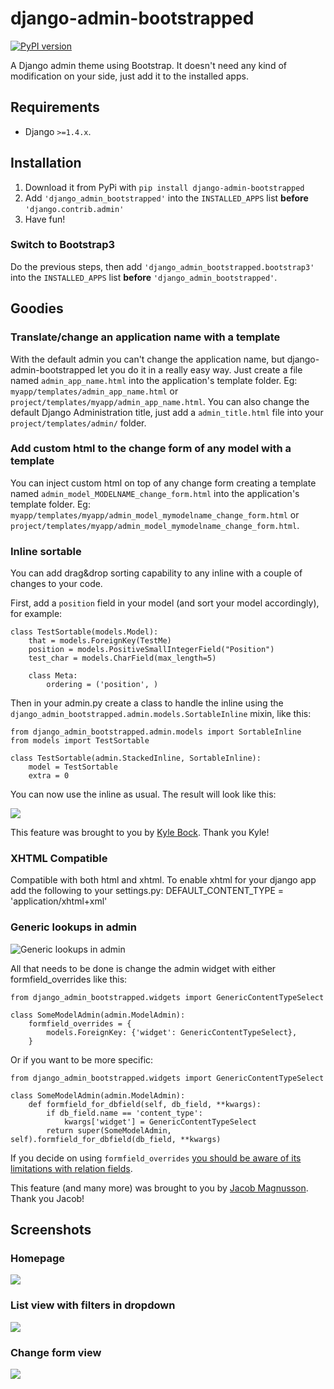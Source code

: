 django-admin-bootstrapped
=========================
[![PyPI version](https://pypip.in/d/django-admin-bootstrapped/badge.png)](https://pypi.python.org/pypi/django-admin-bootstrapped)


A Django admin theme using Bootstrap. It doesn't need any kind of modification on your side, just add it to the installed apps.

## Requirements

* Django `>=1.4.x`.

## Installation

1. Download it from PyPi with `pip install django-admin-bootstrapped`
2. Add `'django_admin_bootstrapped'` into the `INSTALLED_APPS` list __before__ `'django.contrib.admin'`
3. Have fun!

### Switch to Bootstrap3

Do the previous steps, then add `'django_admin_bootstrapped.bootstrap3'` into the `INSTALLED_APPS` list __before__ `'django_admin_bootstrapped'`.

## Goodies

### Translate/change an application name with a template

With the default admin you can't change the application name, but django-admin-bootstrapped let you do it in a really easy way. Just create a file named `admin_app_name.html` into the application's template folder. Eg: `myapp/templates/admin_app_name.html` or `project/templates/myapp/admin_app_name.html`.
You can also change the default Django Administration title, just add a `admin_title.html` file into your `project/templates/admin/` folder.

### Add custom html to the change form of any model with a template

You can inject custom html on top of any change form creating a template named `admin_model_MODELNAME_change_form.html` into the application's template folder. Eg: `myapp/templates/myapp/admin_model_mymodelname_change_form.html` or `project/templates/myapp/admin_model_mymodelname_change_form.html`.

### Inline sortable

You can add drag&drop sorting capability to any inline with a couple of changes to your code.

First, add a `position` field in your model (and sort your model accordingly), for example:

    class TestSortable(models.Model):
        that = models.ForeignKey(TestMe)
        position = models.PositiveSmallIntegerField("Position")
        test_char = models.CharField(max_length=5)

        class Meta:
            ordering = ('position', )

Then in your admin.py create a class to handle the inline using the `django_admin_bootstrapped.admin.models.SortableInline` mixin, like this:

    from django_admin_bootstrapped.admin.models import SortableInline
    from models import TestSortable

    class TestSortable(admin.StackedInline, SortableInline):
        model = TestSortable
        extra = 0

You can now use the inline as usual. The result will look like this:

<img src="http://www.codingnot.es/static/screens/django_admin_bootstrapped_screen_inlines.png">

This feature was brought to you by [Kyle Bock](https://github.com/kwbock). Thank you Kyle!

### XHTML Compatible

Compatible with both html and xhtml.
To enable xhtml for your django app add the following to your settings.py:
DEFAULT_CONTENT_TYPE = 'application/xhtml+xml'

### Generic lookups in admin

<img src="https://a248.e.akamai.net/camo.github.com/2848fec376b4af6d6a08e2a3a7d575569115f998/687474703a2f2f692e696d6775722e636f6d2f766970547453732e706e67" alt="Generic lookups in admin">

All that needs to be done is change the admin widget with either formfield_overrides like this:

    from django_admin_bootstrapped.widgets import GenericContentTypeSelect

    class SomeModelAdmin(admin.ModelAdmin):
        formfield_overrides = {
            models.ForeignKey: {'widget': GenericContentTypeSelect},
        }

Or if you want to be more specific:

    from django_admin_bootstrapped.widgets import GenericContentTypeSelect

    class SomeModelAdmin(admin.ModelAdmin):
        def formfield_for_dbfield(self, db_field, **kwargs):
            if db_field.name == 'content_type':
                kwargs['widget'] = GenericContentTypeSelect
            return super(SomeModelAdmin, self).formfield_for_dbfield(db_field, **kwargs)

If you decide on using `formfield_overrides` [you should be aware of its limitations with relation fields](https://docs.djangoproject.com/en/dev/ref/contrib/admin/#django.contrib.admin.ModelAdmin.formfield_overrides).

This feature (and many more) was brought to you by [Jacob Magnusson](https://github.com/jmagnusson). Thank you Jacob!

## Screenshots

### Homepage

<img src="http://www.codingnot.es/static/screens/django_admin_bootstrapped_screen_v02_index.png">

### List view with filters in dropdown

<img src="http://www.codingnot.es/static/screens/django_admin_bootstrapped_screen_v02_list_filter.png">

### Change form view

<img src="http://www.codingnot.es/static/screens/django_admin_bootstrapped_screen_v02_change_form.png">
